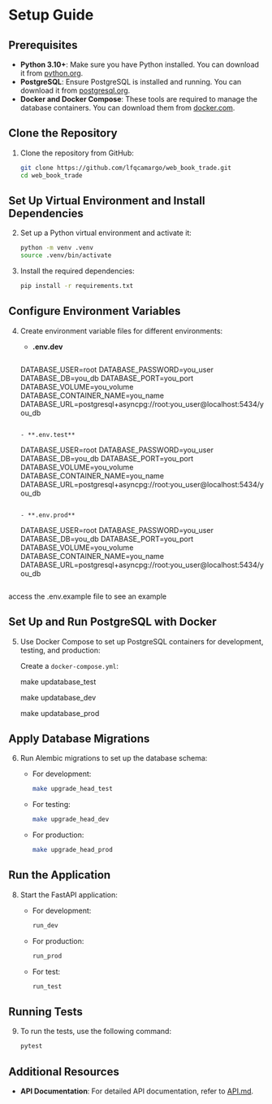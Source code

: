 # Setup Guide

## Prerequisites

- **Python 3.10+**: Make sure you have Python installed. You can download it from [python.org](https://www.python.org/).
- **PostgreSQL**: Ensure PostgreSQL is installed and running. You can download it from [postgresql.org](https://www.postgresql.org/).
- **Docker and Docker Compose**: These tools are required to manage the database containers. You can download them from [docker.com](https://www.docker.com/).

## Clone the Repository

1. Clone the repository from GitHub:
   ```sh
   git clone https://github.com/lfqcamargo/web_book_trade.git
   cd web_book_trade
   ```

## Set Up Virtual Environment and Install Dependencies

2. Set up a Python virtual environment and activate it:
   ```sh
   python -m venv .venv
   source .venv/bin/activate
   ```

3. Install the required dependencies:
   ```sh
   pip install -r requirements.txt
   ```

## Configure Environment Variables

4. Create environment variable files for different environments:

   - **.env.dev**
     ```
    DATABASE_USER=root
    DATABASE_PASSWORD=you_user
    DATABASE_DB=you_db
    DATABASE_PORT=you_port
    DATABASE_VOLUME=you_volume
    DATABASE_CONTAINER_NAME=you_name
    DATABASE_URL=postgresql+asyncpg://root:you_user@localhost:5434/you_db

     ```

   - **.env.test**
     ```
    DATABASE_USER=root
    DATABASE_PASSWORD=you_user
    DATABASE_DB=you_db
    DATABASE_PORT=you_port
    DATABASE_VOLUME=you_volume
    DATABASE_CONTAINER_NAME=you_name
    DATABASE_URL=postgresql+asyncpg://root:you_user@localhost:5434/you_db

     ```

   - **.env.prod**
     ```
    DATABASE_USER=root
    DATABASE_PASSWORD=you_user
    DATABASE_DB=you_db
    DATABASE_PORT=you_port
    DATABASE_VOLUME=you_volume
    DATABASE_CONTAINER_NAME=you_name
    DATABASE_URL=postgresql+asyncpg://root:you_user@localhost:5434/you_db
     ```

access the .env.example file to see an example

## Set Up and Run PostgreSQL with Docker

5. Use Docker Compose to set up PostgreSQL containers for development, testing, and production:

   Create a `docker-compose.yml`:
   
    make updatabase_test

    make updatabase_dev

    make updatabase_prod


## Apply Database Migrations

6. Run Alembic migrations to set up the database schema:

   - For development:
     ```sh
     make upgrade_head_test
     ```

   - For testing:
     ```sh
     make upgrade_head_dev
     ```

   - For production:
     ```sh
     make upgrade_head_prod
     ```

## Run the Application

8. Start the FastAPI application:

   - For development:
     ```sh
     run_dev
     ```

   - For production:
     ```sh
     run_prod
     ```
   - For test:
     ```sh
     run_test
     ```

## Running Tests

9. To run the tests, use the following command:
    ```sh
    pytest
    ```

## Additional Resources

- **API Documentation**: For detailed API documentation, refer to [API.md](API.md).